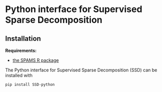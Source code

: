 # Python interface for Supervised Sparse Decomposition

## Installation

**Requirements:**

- [the SPAMS R package](https://github.com/getspams/spams-R)

The Python interface for Supervised Sparse Decomposition (SSD) can be installed with

```shell
pip install SSD-python
```
